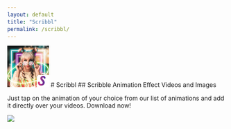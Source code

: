 ```yaml
---
layout: default
title: "Scribbl"
permalink: /scribbl/
---
```


<img class="app-icon" src="/images/scribbl-icon.png"/>
# Scribbl
## Scribble Animation Effect Videos and Images

Just tap on the animation of your choice from our list of animations and add it directly over your videos. Download now!

<div><a class="app-link" id="googleLink" href="https://play.google.com/store/apps/details?id=com.axndx.ig"><img class="app-icon" src="/images/badgegoogleplay.png"/></a></div>
